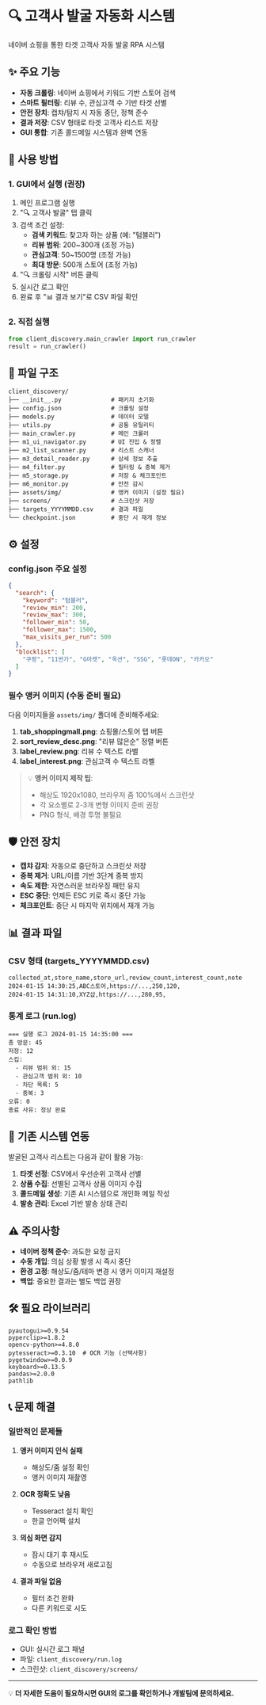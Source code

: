 # 🔍 고객사 발굴 자동화 시스템

네이버 쇼핑을 통한 타겟 고객사 자동 발굴 RPA 시스템

## ✨ 주요 기능

- **자동 크롤링**: 네이버 쇼핑에서 키워드 기반 스토어 검색
- **스마트 필터링**: 리뷰 수, 관심고객 수 기반 타겟 선별
- **안전 장치**: 캡챠/탐지 시 자동 중단, 정책 준수
- **결과 저장**: CSV 형태로 타겟 고객사 리스트 저장
- **GUI 통합**: 기존 콜드메일 시스템과 완벽 연동

## 🚀 사용 방법

### 1. GUI에서 실행 (권장)
1. 메인 프로그램 실행
2. "🔍 고객사 발굴" 탭 클릭
3. 검색 조건 설정:
   - **검색 키워드**: 찾고자 하는 상품 (예: "텀블러")
   - **리뷰 범위**: 200~300개 (조정 가능)
   - **관심고객**: 50~1500명 (조정 가능)
   - **최대 방문**: 500개 스토어 (조정 가능)
4. "🔍 크롤링 시작" 버튼 클릭
5. 실시간 로그 확인
6. 완료 후 "📊 결과 보기"로 CSV 파일 확인

### 2. 직접 실행
```python
from client_discovery.main_crawler import run_crawler
result = run_crawler()
```

## 📁 파일 구조

```
client_discovery/
├── __init__.py              # 패키지 초기화
├── config.json              # 크롤링 설정
├── models.py                # 데이터 모델
├── utils.py                 # 공통 유틸리티
├── main_crawler.py          # 메인 크롤러
├── m1_ui_navigator.py       # UI 진입 & 정렬
├── m2_list_scanner.py       # 리스트 스캐너
├── m3_detail_reader.py      # 상세 정보 추출
├── m4_filter.py             # 필터링 & 중복 제거
├── m5_storage.py            # 저장 & 체크포인트
├── m6_monitor.py            # 안전 감시
├── assets/img/              # 앵커 이미지 (설정 필요)
├── screens/                 # 스크린샷 저장
├── targets_YYYYMMDD.csv     # 결과 파일
└── checkpoint.json          # 중단 시 재개 정보
```

## ⚙️ 설정

### config.json 주요 설정
```json
{
  "search": {
    "keyword": "텀블러",
    "review_min": 200,
    "review_max": 300,
    "follower_min": 50,
    "follower_max": 1500,
    "max_visits_per_run": 500
  },
  "blocklist": [
    "쿠팡", "11번가", "G마켓", "옥션", "SSG", "롯데ON", "카카오"
  ]
}
```

### 필수 앵커 이미지 (수동 준비 필요)
다음 이미지들을 `assets/img/` 폴더에 준비해주세요:

1. **tab_shoppingmall.png**: 쇼핑몰/스토어 탭 버튼
2. **sort_review_desc.png**: "리뷰 많은순" 정렬 버튼
3. **label_review.png**: 리뷰 수 텍스트 라벨
4. **label_interest.png**: 관심고객 수 텍스트 라벨

> 💡 **앵커 이미지 제작 팁**:
> - 해상도 1920x1080, 브라우저 줌 100%에서 스크린샷
> - 각 요소별로 2-3개 변형 이미지 준비 권장
> - PNG 형식, 배경 투명 불필요

## 🛡️ 안전 장치

- **캡챠 감지**: 자동으로 중단하고 스크린샷 저장
- **중복 제거**: URL/이름 기반 3단계 중복 방지
- **속도 제한**: 자연스러운 브라우징 패턴 유지
- **ESC 중단**: 언제든 ESC 키로 즉시 중단 가능
- **체크포인트**: 중단 시 마지막 위치에서 재개 가능

## 📊 결과 파일

### CSV 형태 (targets_YYYYMMDD.csv)
```csv
collected_at,store_name,store_url,review_count,interest_count,note
2024-01-15 14:30:25,ABC스토어,https://...,250,120,
2024-01-15 14:31:10,XYZ샵,https://...,280,95,
```

### 통계 로그 (run.log)
```
=== 실행 로그 2024-01-15 14:35:00 ===
총 방문: 45
저장: 12
스킵:
  - 리뷰 범위 외: 15
  - 관심고객 범위 외: 10
  - 차단 목록: 5
  - 중복: 3
오류: 0
종료 사유: 정상 완료
```

## 🔄 기존 시스템 연동

발굴된 고객사 리스트는 다음과 같이 활용 가능:

1. **타겟 선정**: CSV에서 우선순위 고객사 선별
2. **상품 수집**: 선별된 고객사 상품 이미지 수집
3. **콜드메일 생성**: 기존 AI 시스템으로 개인화 메일 작성
4. **발송 관리**: Excel 기반 발송 상태 관리

## ⚠️ 주의사항

- **네이버 정책 준수**: 과도한 요청 금지
- **수동 개입**: 의심 상황 발생 시 즉시 중단
- **환경 고정**: 해상도/줌/테마 변경 시 앵커 이미지 재설정
- **백업**: 중요한 결과는 별도 백업 권장

## 🛠️ 필요 라이브러리

```
pyautogui>=0.9.54
pyperclip>=1.8.2
opencv-python>=4.8.0
pytesseract>=0.3.10  # OCR 기능 (선택사항)
pygetwindow>=0.0.9
keyboard>=0.13.5
pandas>=2.0.0
pathlib
```

## 📞 문제 해결

### 일반적인 문제들

1. **앵커 이미지 인식 실패**
   - 해상도/줌 설정 확인
   - 앵커 이미지 재촬영

2. **OCR 정확도 낮음**
   - Tesseract 설치 확인
   - 한글 언어팩 설치

3. **의심 화면 감지**
   - 잠시 대기 후 재시도
   - 수동으로 브라우저 새로고침

4. **결과 파일 없음**
   - 필터 조건 완화
   - 다른 키워드로 시도

### 로그 확인 방법
- GUI: 실시간 로그 패널
- 파일: `client_discovery/run.log`
- 스크린샷: `client_discovery/screens/`

---

💡 **더 자세한 도움이 필요하시면 GUI의 로그를 확인하거나 개발팀에 문의하세요.**